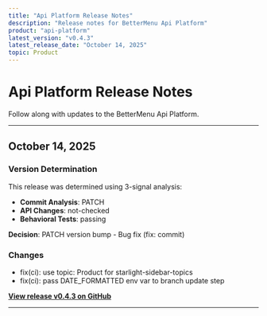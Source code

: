 ```yaml
---
title: "Api Platform Release Notes"
description: "Release notes for BetterMenu Api Platform"
product: "api-platform"
latest_version: "v0.4.3"
latest_release_date: "October 14, 2025"
topic: Product
---
```


# Api Platform Release Notes

Follow along with updates to the BetterMenu Api Platform.

---

## October 14, 2025

### Version Determination

This release was determined using 3-signal analysis:
- **Commit Analysis**: PATCH
- **API Changes**: not-checked
- **Behavioral Tests**: passing

**Decision**: PATCH version bump - Bug fix (fix: commit)

### Changes
- fix(ci): use topic: Product for starlight-sidebar-topics
- fix(ci): pass DATE_FORMATTED env var to branch update step


**[View release v0.4.3 on GitHub](https://github.com/hhimanshu/bm-be/releases/tag/v0.4.3)**

---

